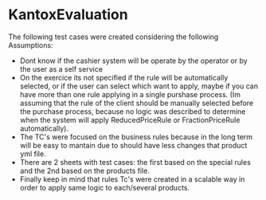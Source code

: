 # KantoxEvaluation

The following test cases were created considering the following Assumptions:

- Dont know if the cashier system will be operate by the operator or by the user as a self service
- On the exercice its not specified if the rule will be automatically selected, or if the user can select which want to apply, maybe if you can have more than one rule applying in a single purshase process. (Im assuming that the rule of the client should be manually selected before the purchase process, because no logic was described to determine when the system will apply ReducedPriceRule or FractionPriceRule automatically).
- The TC's were focused on the business rules because in the long term will be easy to mantain due to should have less changes that product yml file.
- There are 2 sheets with test cases: the first based on the special rules and the 2nd based on the products file.
- Finally keep in mind that rules Tc's were created in a scalable way in order to apply same logic to each/several products.
